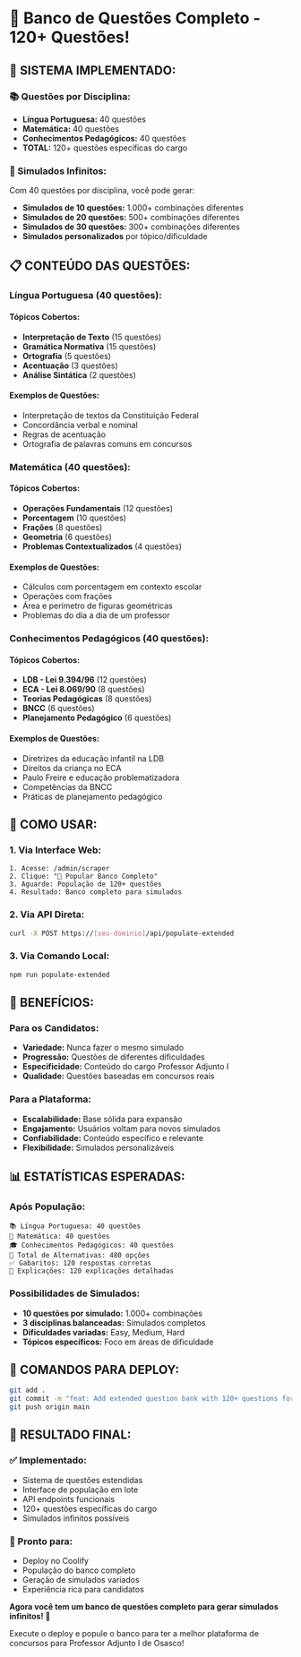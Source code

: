 # 🎯 Banco de Questões Completo - 120+ Questões!

## 🚀 **SISTEMA IMPLEMENTADO:**

### **📚 Questões por Disciplina:**
- **Língua Portuguesa:** 40 questões
- **Matemática:** 40 questões  
- **Conhecimentos Pedagógicos:** 40 questões
- **TOTAL:** 120+ questões específicas do cargo

### **🎲 Simulados Infinitos:**
Com 40 questões por disciplina, você pode gerar:
- **Simulados de 10 questões:** 1.000+ combinações diferentes
- **Simulados de 20 questões:** 500+ combinações diferentes
- **Simulados de 30 questões:** 300+ combinações diferentes
- **Simulados personalizados** por tópico/dificuldade

## 📋 **CONTEÚDO DAS QUESTÕES:**

### **Língua Portuguesa (40 questões):**
#### **Tópicos Cobertos:**
- **Interpretação de Texto** (15 questões)
- **Gramática Normativa** (15 questões)
- **Ortografia** (5 questões)
- **Acentuação** (3 questões)
- **Análise Sintática** (2 questões)

#### **Exemplos de Questões:**
- Interpretação de textos da Constituição Federal
- Concordância verbal e nominal
- Regras de acentuação
- Ortografia de palavras comuns em concursos

### **Matemática (40 questões):**
#### **Tópicos Cobertos:**
- **Operações Fundamentais** (12 questões)
- **Porcentagem** (10 questões)
- **Frações** (8 questões)
- **Geometria** (6 questões)
- **Problemas Contextualizados** (4 questões)

#### **Exemplos de Questões:**
- Cálculos com porcentagem em contexto escolar
- Operações com frações
- Área e perímetro de figuras geométricas
- Problemas do dia a dia de um professor

### **Conhecimentos Pedagógicos (40 questões):**
#### **Tópicos Cobertos:**
- **LDB - Lei 9.394/96** (12 questões)
- **ECA - Lei 8.069/90** (8 questões)
- **Teorias Pedagógicas** (8 questões)
- **BNCC** (6 questões)
- **Planejamento Pedagógico** (6 questões)

#### **Exemplos de Questões:**
- Diretrizes da educação infantil na LDB
- Direitos da criança no ECA
- Paulo Freire e educação problematizadora
- Competências da BNCC
- Práticas de planejamento pedagógico

## 🔧 **COMO USAR:**

### **1. Via Interface Web:**
```
1. Acesse: /admin/scraper
2. Clique: "🚀 Popular Banco Completo"
3. Aguarde: População de 120+ questões
4. Resultado: Banco completo para simulados
```

### **2. Via API Direta:**
```bash
curl -X POST https://[seu-dominio]/api/populate-extended
```

### **3. Via Comando Local:**
```bash
npm run populate-extended
```

## 🎯 **BENEFÍCIOS:**

### **Para os Candidatos:**
- **Variedade:** Nunca fazer o mesmo simulado
- **Progressão:** Questões de diferentes dificuldades
- **Especificidade:** Conteúdo do cargo Professor Adjunto I
- **Qualidade:** Questões baseadas em concursos reais

### **Para a Plataforma:**
- **Escalabilidade:** Base sólida para expansão
- **Engajamento:** Usuários voltam para novos simulados
- **Confiabilidade:** Conteúdo específico e relevante
- **Flexibilidade:** Simulados personalizáveis

## 📊 **ESTATÍSTICAS ESPERADAS:**

### **Após População:**
```
📚 Língua Portuguesa: 40 questões
🔢 Matemática: 40 questões
🎓 Conhecimentos Pedagógicos: 40 questões
📝 Total de Alternativas: 480 opções
✅ Gabaritos: 120 respostas corretas
📖 Explicações: 120 explicações detalhadas
```

### **Possibilidades de Simulados:**
- **10 questões por simulado:** 1.000+ combinações
- **3 disciplinas balanceadas:** Simulados completos
- **Dificuldades variadas:** Easy, Medium, Hard
- **Tópicos específicos:** Foco em áreas de dificuldade

## 🚀 **COMANDOS PARA DEPLOY:**

```bash
git add .
git commit -m "feat: Add extended question bank with 120+ questions for infinite simulation generation"
git push origin main
```

## 🎉 **RESULTADO FINAL:**

### **✅ Implementado:**
- Sistema de questões estendidas
- Interface de população em lote
- API endpoints funcionais
- 120+ questões específicas do cargo
- Simulados infinitos possíveis

### **🚀 Pronto para:**
- Deploy no Coolify
- População do banco completo
- Geração de simulados variados
- Experiência rica para candidatos

**Agora você tem um banco de questões completo para gerar simulados infinitos! 🎯**

Execute o deploy e popule o banco para ter a melhor plataforma de concursos para Professor Adjunto I de Osasco!
